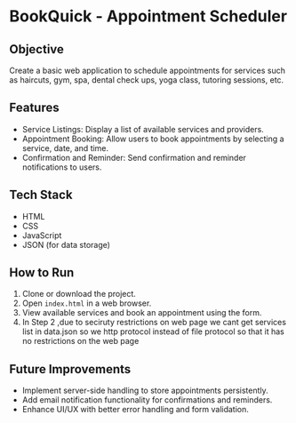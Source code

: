 # BookQuick - Appointment Scheduler

## Objective
Create a basic web application to schedule appointments for services such as haircuts, gym, spa, dental check ups, yoga class, tutoring sessions, etc.

## Features
- Service Listings: Display a list of available services and providers.
- Appointment Booking: Allow users to book appointments by selecting a service, date, and time.
- Confirmation and Reminder: Send confirmation and reminder notifications to users.

## Tech Stack
- HTML
- CSS
- JavaScript
- JSON (for data storage)


## How to Run
1. Clone or download the project.
2. Open `index.html` in a web browser.
3. View available services and book an appointment using the form.
4. In Step 2 ,due to seciruty restrictions on web page we cant get services list in data.json so we http protocol instead of file protocol so that it has no restrictions on the web page

## Future Improvements
- Implement server-side handling to store appointments persistently.
- Add email notification functionality for confirmations and reminders.
- Enhance UI/UX with better error handling and form validation.

